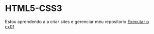 # HTML5-CSS3
Estou aprendendo a a criar sites e gerenciar meu repositorio
<a href = "https://natanlima99.github.io/HTML5-CSS3//Modulo1/exercicios/ex001/index.html">Executar o ex01</a>